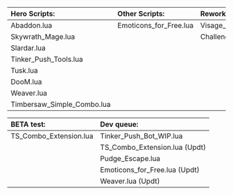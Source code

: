 Hero Scripts:              | Other Scripts:			| Reworked:					    | Extensions:
:-----------               | :-----------           | :-----------				    | :-----------
Abaddon.lua                | Emoticons_for_Free.lua | Visage_Helper_Rework.lua	    | TS_Combo_Extension.lua
Skywrath_Mage.lua          | 	   					| Challenge_accepted_rework.lua | 
Slardar.lua                |
Tinker_Push_Tools.lua      | 
Tusk.lua                   | 
DooM.lua				   |
Weaver.lua				   |
Timbersaw_Simple_Combo.lua |

BETA test:				   | Dev queue:
:-----------               | :-----------
TS_Combo_Extension.lua     | Tinker_Push_Bot_WIP.lua
						   | TS_Combo_Extension.lua (Updt)
						   | Pudge_Escape.lua
						   | Emoticons_for_Free.lua (Updt)
						   | Weaver.lua (Updt)